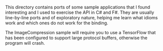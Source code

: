 This directory contains ports of some sample applications that I found interesting
and I used to exercise the API in C# and F#.   They are usually line-by-line ports
and of exploratory nature, helping me learn what idioms work and which ones do not
work for the binding.

The ImageCompression sample will require you to use a TensorFlow that has been 
configured to support large protocol buffers, otherwise the program will crash.
